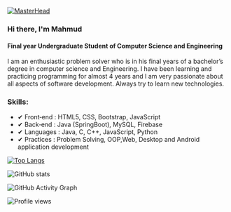[![MasterHead](https://media4.giphy.com/media/qgQUggAC3Pfv687qPC/giphy.gif?cid=ecf05e47ycz6u2d658b28lf88d08yxocn2fr20i948rb7y2p&rid=giphy.gif&ct=g)](https://muhtasimmahmud.io)

### Hi there, I'm Mahmud
#### Final year Undergraduate Student of Computer Science and Engineering


I am an enthusiastic problem solver who is in his final years of a bachelor’s degree in computer science and Engineering. I have been learning and practicing  programming for almost 4 years  and I am very passionate about all aspects of software development. Always try to learn new technologies.

### Skills: 

   - ✔ Front‐end    :  HTML5, CSS, Bootstrap, JavaScript
   - ✔ Back‐end     :  Java (SpringBoot),  MySQL, Firebase
   - ✔ Languages  :   Java, C, C++,  JavaScript, Python
   - ✔ Practices     :  Problem Solving, OOP,Web, Desktop and Android application development




[![Top Langs](https://github-readme-stats.vercel.app/api/top-langs/?username=MuhtasimMahmud)](https://github.com/anuraghazra/github-readme-stats)      

![GitHub stats](https://github-readme-stats.vercel.app/api?username=MuhtasimMahmud&show_icons=true)  

![GitHub Activity Graph](https://activity-graph.herokuapp.com/graph?username=MuhtasimMahmud)  

![Profile views](https://gpvc.arturio.dev/muhtasimmahmud)  

